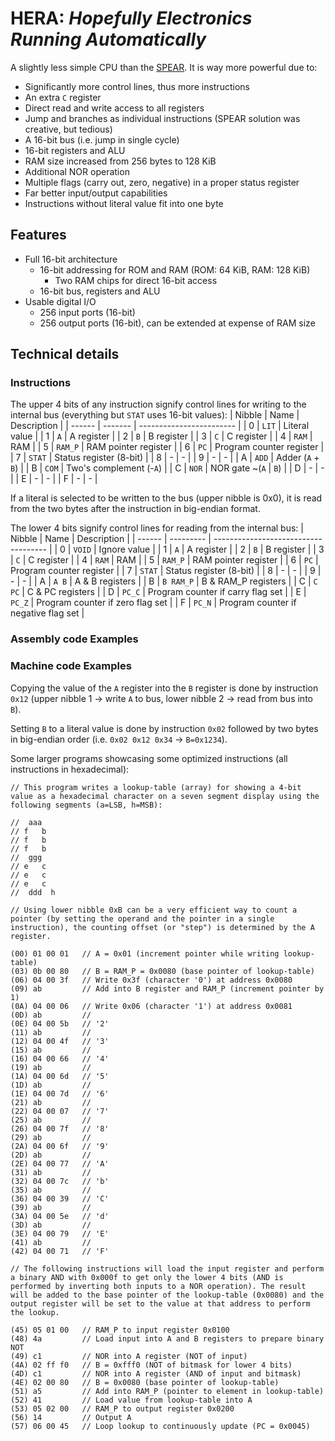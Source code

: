 # **HERA**: _**H**opefully **E**lectronics **R**unning **A**utomatically_

A slightly less simple CPU than the [SPEAR](https://github.com/Ryz3D/SPEAR). It is way more powerful due to:

- Significantly more control lines, thus more instructions
- An extra `C` register
- Direct read and write access to all registers
- Jump and branches as individual instructions (SPEAR solution was creative, but tedious)
- A 16-bit bus (i.e. jump in single cycle)
- 16-bit registers and ALU
- RAM size increased from 256 bytes to 128 KiB
- Additional NOR operation
- Multiple flags (carry out, zero, negative) in a proper status register
- Far better input/output capabilities
- Instructions without literal value fit into one byte

## Features

- Full 16-bit architecture
  - 16-bit addressing for ROM and RAM (ROM: 64 KiB, RAM: 128 KiB)
    - Two RAM chips for direct 16-bit access
  - 16-bit bus, registers and ALU
- Usable digital I/O
  - 256 input ports (16-bit)
  - 256 output ports (16-bit), can be extended at expense of RAM size

## Technical details

### Instructions

The upper 4 bits of any instruction signify control lines for writing to the internal bus (everything but `STAT` uses 16-bit values):
| Nibble | Name    | Description              |
| ------ | ------- | ------------------------ |
| 0      | `LIT`   | Literal value            |
| 1      | `A`     | A register               |
| 2      | `B`     | B register               |
| 3      | `C`     | C register               |
| 4      | `RAM`   | RAM                      |
| 5      | `RAM_P` | RAM pointer register     |
| 6      | `PC`    | Program counter register |
| 7      | `STAT`  | Status register (8-bit)  |
| 8      | -       | -                        |
| 9      | -       | -                        |
| A      | `ADD`   | Adder (`A` + `B`)        |
| B      | `COM`   | Two's complement (-`A`)  |
| C      | `NOR`   | NOR gate ~(`A` \| `B`)   |
| D      | -       | -                        |
| E      | -       | -                        |
| F      | -       | -                        |

If a literal is selected to be written to the bus (upper nibble is 0x0), it is read from the two bytes after the instruction in big-endian format.

The lower 4 bits signify control lines for reading from the internal bus:
| Nibble | Name      | Description                          |
| ------ | --------- | ------------------------------------ |
| 0      | `VOID`    | Ignore value                         |
| 1      | `A`       | A register                           |
| 2      | `B`       | B register                           |
| 3      | `C`       | C register                           |
| 4      | `RAM`     | RAM                                  |
| 5      | `RAM_P`   | RAM pointer register                 |
| 6      | `PC`      | Program counter register             |
| 7      | `STAT`    | Status register (8-bit)              |
| 8      | -         | -                                    |
| 9      | -         | -                                    |
| A      | `A B`     | A & B registers                      |
| B      | `B RAM_P` | B & RAM_P registers                  |
| C      | `C PC`    | C & PC registers                     |
| D      | `PC_C`    | Program counter if carry flag set    |
| E      | `PC_Z`    | Program counter if zero flag set     |
| F      | `PC_N`    | Program counter if negative flag set |

### Assembly code Examples

### Machine code Examples

Copying the value of the `A` register into the `B` register is done by instruction `0x12` (upper nibble 1 -> write `A` to bus, lower nibble 2 -> read from bus into `B`).

Setting `B` to a literal value is done by instruction `0x02` followed by two bytes in big-endian order (i.e. `0x02 0x12 0x34` -> `B=0x1234`).

Some larger programs showcasing some optimized instructions (all instructions in hexadecimal):

```
// This program writes a lookup-table (array) for showing a 4-bit value as a hexadecimal character on a seven segment display using the following segments (a=LSB, h=MSB):

//  aaa
// f   b
// f   b
// f   b
//  ggg
// e   c
// e   c
// e   c
//  ddd  h

// Using lower nibble 0xB can be a very efficient way to count a pointer (by setting the operand and the pointer in a single instruction), the counting offset (or "step") is determined by the A register.

(00) 01 00 01   // A = 0x01 (increment pointer while writing lookup-table)
(03) 0b 00 80   // B = RAM_P = 0x0080 (base pointer of lookup-table)
(06) 04 00 3f   // Write 0x3f (character '0') at address 0x0080
(09) ab         // Add into B register and RAM_P (increment pointer by 1)
(0A) 04 00 06   // Write 0x06 (character '1') at address 0x0081
(0D) ab         // 
(0E) 04 00 5b   // '2'
(11) ab         // 
(12) 04 00 4f   // '3'
(15) ab         // 
(16) 04 00 66   // '4'
(19) ab         // 
(1A) 04 00 6d   // '5'
(1D) ab         // 
(1E) 04 00 7d   // '6'
(21) ab         // 
(22) 04 00 07   // '7'
(25) ab         // 
(26) 04 00 7f   // '8'
(29) ab         // 
(2A) 04 00 6f   // '9'
(2D) ab         // 
(2E) 04 00 77   // 'A'
(31) ab         // 
(32) 04 00 7c   // 'b'
(35) ab         // 
(36) 04 00 39   // 'C'
(39) ab         // 
(3A) 04 00 5e   // 'd'
(3D) ab         // 
(3E) 04 00 79   // 'E'
(41) ab         // 
(42) 04 00 71   // 'F'

// The following instructions will load the input register and perform a binary AND with 0x000f to get only the lower 4 bits (AND is performed by inverting both inputs to a NOR operation). The result will be added to the base pointer of the lookup-table (0x0080) and the output register will be set to the value at that address to perform the lookup.

(45) 05 01 00   // RAM_P to input register 0x0100
(48) 4a         // Load input into A and B registers to prepare binary NOT
(49) c1         // NOR into A register (NOT of input)
(4A) 02 ff f0   // B = 0xfff0 (NOT of bitmask for lower 4 bits)
(4D) c1         // NOR into A register (AND of input and bitmask)
(4E) 02 00 80   // B = 0x0080 (base pointer of lookup-table)
(51) a5         // Add into RAM_P (pointer to element in lookup-table)
(52) 41         // Load value from lookup-table into A
(53) 05 02 00   // RAM_P to output register 0x0200
(56) 14         // Output A
(57) 06 00 45   // Loop lookup to continuously update (PC = 0x0045)
```
